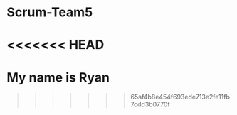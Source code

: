 # Scrum-Team5
<<<<<<< HEAD
=======

# My name is Ryan
>>>>>>> 65af4b8e454f693ede713e2fe11fb7cdd3b0770f
